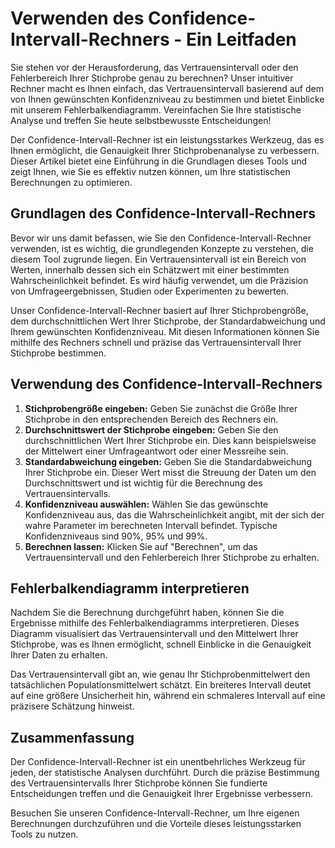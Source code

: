 Verwenden des Confidence-Intervall-Rechners - Ein Leitfaden
===========================================================

Sie stehen vor der Herausforderung, das Vertrauensintervall oder den Fehlerbereich Ihrer Stichprobe genau zu berechnen? Unser intuitiver Rechner macht es Ihnen einfach, das Vertrauensintervall basierend auf dem von Ihnen gewünschten Konfidenzniveau zu bestimmen und bietet Einblicke mit unserem Fehlerbalkendiagramm. Vereinfachen Sie Ihre statistische Analyse und treffen Sie heute selbstbewusste Entscheidungen!

Der Confidence-Intervall-Rechner ist ein leistungsstarkes Werkzeug, das es Ihnen ermöglicht, die Genauigkeit Ihrer Stichprobenanalyse zu verbessern. Dieser Artikel bietet eine Einführung in die Grundlagen dieses Tools und zeigt Ihnen, wie Sie es effektiv nutzen können, um Ihre statistischen Berechnungen zu optimieren.

Grundlagen des Confidence-Intervall-Rechners
--------------------------------------------

Bevor wir uns damit befassen, wie Sie den Confidence-Intervall-Rechner verwenden, ist es wichtig, die grundlegenden Konzepte zu verstehen, die diesem Tool zugrunde liegen. Ein Vertrauensintervall ist ein Bereich von Werten, innerhalb dessen sich ein Schätzwert mit einer bestimmten Wahrscheinlichkeit befindet. Es wird häufig verwendet, um die Präzision von Umfrageergebnissen, Studien oder Experimenten zu bewerten.

Unser Confidence-Intervall-Rechner basiert auf Ihrer Stichprobengröße, dem durchschnittlichen Wert Ihrer Stichprobe, der Standardabweichung und Ihrem gewünschten Konfidenzniveau. Mit diesen Informationen können Sie mithilfe des Rechners schnell und präzise das Vertrauensintervall Ihrer Stichprobe bestimmen.

Verwendung des Confidence-Intervall-Rechners
--------------------------------------------

1. **Stichprobengröße eingeben:** Geben Sie zunächst die Größe Ihrer Stichprobe in den entsprechenden Bereich des Rechners ein.
2. **Durchschnittswert der Stichprobe eingeben:** Geben Sie den durchschnittlichen Wert Ihrer Stichprobe ein. Dies kann beispielsweise der Mittelwert einer Umfrageantwort oder einer Messreihe sein.
3. **Standardabweichung eingeben:** Geben Sie die Standardabweichung Ihrer Stichprobe ein. Dieser Wert misst die Streuung der Daten um den Durchschnittswert und ist wichtig für die Berechnung des Vertrauensintervalls.
4. **Konfidenzniveau auswählen:** Wählen Sie das gewünschte Konfidenzniveau aus, das die Wahrscheinlichkeit angibt, mit der sich der wahre Parameter im berechneten Intervall befindet. Typische Konfidenzniveaus sind 90%, 95% und 99%.
5. **Berechnen lassen:** Klicken Sie auf "Berechnen", um das Vertrauensintervall und den Fehlerbereich Ihrer Stichprobe zu erhalten.

Fehlerbalkendiagramm interpretieren
-----------------------------------

Nachdem Sie die Berechnung durchgeführt haben, können Sie die Ergebnisse mithilfe des Fehlerbalkendiagramms interpretieren. Dieses Diagramm visualisiert das Vertrauensintervall und den Mittelwert Ihrer Stichprobe, was es Ihnen ermöglicht, schnell Einblicke in die Genauigkeit Ihrer Daten zu erhalten.

Das Vertrauensintervall gibt an, wie genau Ihr Stichprobenmittelwert den tatsächlichen Populationsmittelwert schätzt. Ein breiteres Intervall deutet auf eine größere Unsicherheit hin, während ein schmaleres Intervall auf eine präzisere Schätzung hinweist.

Zusammenfassung
---------------

Der Confidence-Intervall-Rechner ist ein unentbehrliches Werkzeug für jeden, der statistische Analysen durchführt. Durch die präzise Bestimmung des Vertrauensintervalls Ihrer Stichprobe können Sie fundierte Entscheidungen treffen und die Genauigkeit Ihrer Ergebnisse verbessern.

Besuchen Sie unseren Confidence-Intervall-Rechner, um Ihre eigenen Berechnungen durchzuführen und die Vorteile dieses leistungsstarken Tools zu nutzen.